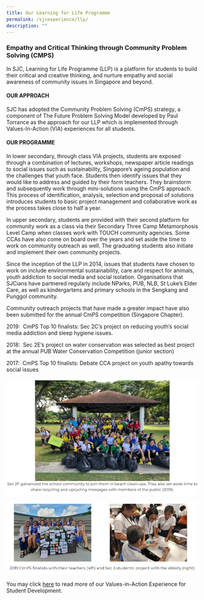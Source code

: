 ```yaml
---
title: Our Learning for Life Programme
permalink: /sjcexperience/llp/
description: ""
---
```

### **Empathy and Critical Thinking through Community Problem Solving (CMPS)**

In SJC, Learning for Life Programme (LLP) is a platform for students to build their critical and creative thinking, and nurture empathy and social awareness of community issues in Singapore and beyond.

#### **OUR APPROACH**
SJC has adopted the Community Problem Solving (CmPS) strategy, a component of The Future Problem Solving Model developed by Paul Torrance as the approach for our LLP which is implemented through Values-In-Action (VIA) experiences for all students.

#### **OUR PROGRAMME**
In lower secondary, through class VIA projects, students are exposed through a combination of lectures, workshops, newspaper article readings to social issues such as sustainability, Singapore’s ageing population and the challenges that youth face. Students then identify issues that they would like to address and guided by their form teachers. They brainstorm and subsequently work through mini-solutions using the CmPS approach. This process of identification, analysis, selection and proposal of solutions introduces students to basic project management and collaborative work as the process takes close to half a year.

In upper secondary, students are provided with their second platform for community work as a class via their Secondary Three Camp Metamorphosis Level Camp when classes work with TOUCH community agencies. Some CCAs have also come on board over the years and set aside the time to work on community outreach as well. The graduating students also initiate and implement their own community projects.

Since the inception of the LLP in 2014, issues that students have chosen to work on include environmental sustainability, care and respect for animals, youth addiction to social media and social isolation. Organisations that SJCians have partnered regularly include NParks, PUB, NLB, St Luke’s Elder Care, as well as kindergartens and primary schools in the Sengkang and Punggol community.

Community outreach projects that have made a greater impact have also been submitted for the annual CmPS competition (Singapore Chapter).  

2019:  CmPS Top 10 finalists: Sec 2C’s project on reducing youth’s social media addiction and sleep hygiene issues.

2018:  Sec 2E’s project on water conservation was selected as best project at the annual PUB Water Conservation Competition (junior section)

2017:  CmPS Top 10 finalists: Debate CCA project on youth apathy towards social issues

![](/images/Special%20Programmes/Learning%20for%20Life%20Programme/L1.png)

![](/images/Special%20Programmes/Learning%20for%20Life%20Programme/L2.png)

You may click [here](/student-development/Values-In-Action/) to read more of our Values-in-Action Experience for Student Development.